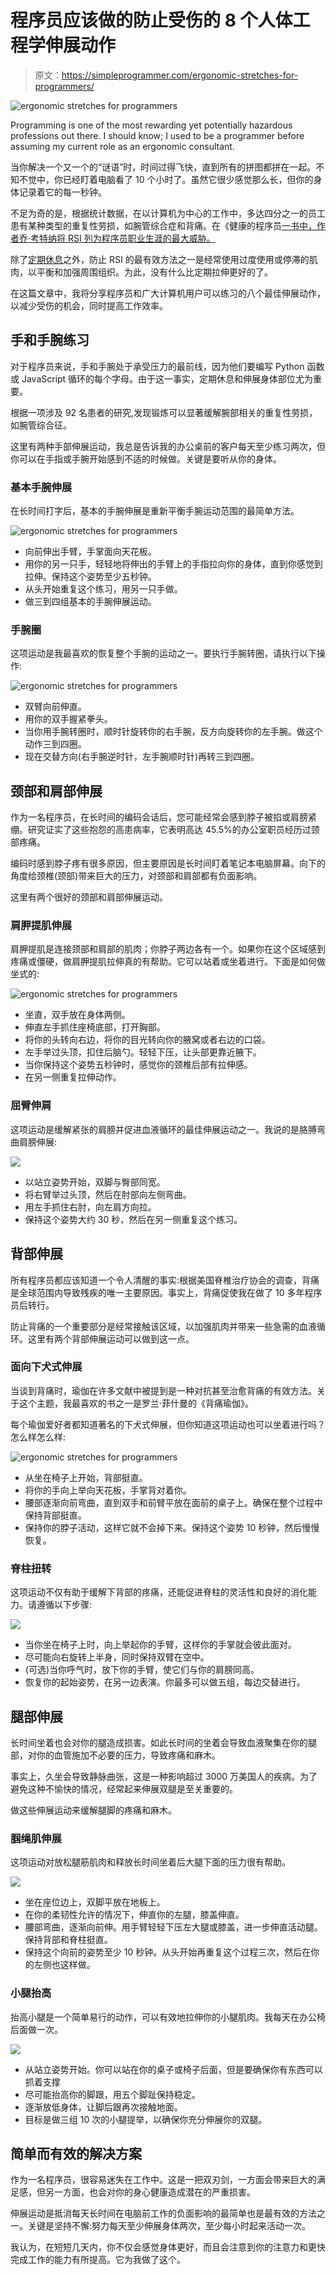 # 程序员应该做的防止受伤的 8 个人体工程学伸展动作

> 原文：<https://simpleprogrammer.com/ergonomic-stretches-for-programmers/>

![ergonomic stretches for programmers](img/9da128c2717b4268721726e2cf1b9d40.png)

Programming is one of the most rewarding yet potentially hazardous professions out there. I should know; I used to be a programmer before assuming my current role as an ergonomic consultant.

当你解决一个又一个的“谜语”时，时间过得飞快，直到所有的拼图都拼在一起。不知不觉中，你已经盯着电脑看了 10 个小时了。虽然它很少感觉那么长，但你的身体记录着它的每一秒钟。

不足为奇的是，根据统计数据，在以计算机为中心的工作中，多达四分之一的员工患有某种类型的重复性劳损，如腕管综合症和背痛。在《健康的程序员[一书中，作者乔·考特纳将 RSI 列为程序员职业生涯的最大威胁。](https://www.amazon.com/Healthy-Programmer-Better-Pragmatic-Programmers/dp/1937785319/r)

除了[定期休息](https://simpleprogrammer.com/healthy-software-programmer/)之外，防止 RSI 的最有效方法之一是经常使用过度使用或停滞的肌肉，以平衡和加强周围组织。为此，没有什么比定期拉伸更好的了。

在这篇文章中，我将分享程序员和广大计算机用户可以练习的八个最佳伸展动作，以减少受伤的机会，同时提高工作效率。

## 手和手腕练习

对于程序员来说，手和手腕处于承受压力的最前线，因为他们要编写 Python 函数或 JavaScript 循环的每个字母。由于这一事实，定期休息和伸展身体部位尤为重要。

根据一项涉及 92 名患者的研究,发现锻炼可以显著缓解腕部相关的重复性劳损，如腕管综合征。

这里有两种手部伸展运动，我总是告诉我的办公桌前的客户每天至少练习两次，但你可以在手指或手腕开始感到不适的时候做。关键是要听从你的身体。

### 基本手腕伸展

在长时间打字后，基本的手腕伸展是重新平衡手腕运动范围的最简单方法。

![ergonomic stretches for programmers](img/5603d85224174bd1dc53c48e78a4810c.png)

*   向前伸出手臂，手掌面向天花板。
*   用你的另一只手，轻轻地将伸出的手臂上的手指拉向你的身体，直到你感觉到拉伸。保持这个姿势至少五秒钟。
*   从头开始重复这个练习，用另一只手做。
*   做三到四组基本的手腕伸展运动。

### 手腕圈

这项运动是我最喜欢的恢复整个手腕的运动之一。要执行手腕转圈，请执行以下操作:

![ergonomic stretches for programmers](img/eae2f4e2fc6c665ba0c80d3d4bd13e49.png)

*   双臂向前伸直。
*   用你的双手握紧拳头。
*   当你用手腕转圈时，顺时针旋转你的右手腕，反方向旋转你的左手腕。做这个动作三到四圈。
*   现在交替方向(右手腕逆时针，左手腕顺时针)再转三到四圈。

## 颈部和肩部伸展

作为一名程序员，在长时间的编码会话后，您可能经常会感到脖子被掐或肩膀紧绷。研究证实了这些抱怨的高患病率，它表明高达 45.5%的办公室职员经历过颈部疼痛。

编码时感到脖子疼有很多原因，但主要原因是长时间盯着笔记本电脑屏幕。向下的角度给颈椎(颈部)带来巨大的压力，对颈部和肩部都有负面影响。

这里有两个很好的颈部和肩部伸展运动。

### 肩胛提肌伸展

肩胛提肌是连接颈部和肩部的肌肉；你脖子两边各有一个。如果你在这个区域感到疼痛或僵硬，做肩胛提肌拉伸真的有帮助。它可以站着或坐着进行。下面是如何做坐式的:

![ergonomic stretches for programmers](img/a83b911642ddb879a4c5edf5d3e59111.png)

*   坐直，双手放在身体两侧。
*   伸直左手抓住座椅底部，打开胸部。
*   将你的头转向右边，将你的目光转向你的腋窝或者右边的口袋。
*   左手举过头顶，扣住后脑勺。轻轻下压，让头部更靠近腋下。
*   当你保持这个姿势五秒钟时，感觉你的颈椎后部有拉伸感。
*   在另一侧重复拉伸动作。

### 屈臂伸肩

这项运动是缓解紧张的肩膀并促进血液循环的最佳伸展运动之一。我说的是胳膊弯曲肩膀伸展:

![](img/a160f1ec2bd7543e364eda7fdb81c74f.png)

*   以站立姿势开始，双脚与臀部同宽。
*   将右臂举过头顶，然后在肘部向左侧弯曲。
*   用左手抓住右肘，向左肩方向拉。
*   保持这个姿势大约 30 秒，然后在另一侧重复这个练习。

## 背部伸展

所有程序员都应该知道一个令人清醒的事实:根据美国脊椎治疗协会的调查，背痛是全球范围内导致残疾的唯一主要原因。事实上，背痛促使我在做了 10 多年程序员后转行。

防止背痛的一个重要部分是经常接触该区域，以加强肌肉并带来一些急需的血液循环。这里有两个背部伸展运动可以做到这一点。

### 面向下犬式伸展

当谈到背痛时，瑜伽在许多文献中被提到是一种对抗甚至治愈背痛的有效方法。关于这个主题，我最喜欢的书之一是罗兰·菲什曼的《背痛瑜伽》。

每个瑜伽爱好者都知道著名的下犬式伸展，但你知道这项运动也可以坐着进行吗？怎么样怎么样:

![ergonomic stretches for programmers](img/9ca4127ebd7819d212d823ce69be6f1d.png)

*   从坐在椅子上开始，背部挺直。
*   将你的手向上举向天花板，手掌背对着你。
*   腰部逐渐向前弯曲，直到双手和前臂平放在面前的桌子上。确保在整个过程中保持背部挺直。
*   保持你的脖子活动，这样它就不会掉下来。保持这个姿势 10 秒钟，然后慢慢恢复。

### 脊柱扭转

这项运动不仅有助于缓解下背部的疼痛，还能促进脊柱的灵活性和良好的消化能力。请遵循以下步骤:

![](img/97c519b110f0f799f9e5522edd0c101b.png)

*   当你坐在椅子上时，向上举起你的手臂，这样你的手掌就会彼此面对。
*   尽可能向右旋转上半身，同时保持双臂在空中。
*   (可选)当你呼气时，放下你的手臂，使它们与你的肩膀同高。
*   恢复你的起始姿势，在另一边表演。你最多可以做五组，每边交替进行。

## 腿部伸展

长时间坐着也会对你的腿造成损害。如此长时间的坐着会导致血液聚集在你的腿部，对你的血管施加不必要的压力，导致疼痛和麻木。

事实上，久坐会导致静脉曲张，这是一种影响超过 3000 万美国人的疾病。为了避免这种不愉快的情况，经常起来伸展双腿是至关重要的。

做这些伸展运动来缓解腿脚的疼痛和麻木。

### 腘绳肌伸展

这项运动对放松腿筋肌肉和释放长时间坐着后大腿下面的压力很有帮助。

![](img/8c2a3acd3aca12cab1cef27627a42fe3.png)

*   坐在座位边上，双脚平放在地板上。
*   在你的柔韧性允许的情况下，伸直你的左腿，膝盖伸直。
*   腰部弯曲，逐渐向前伸。用手臂轻轻下压左大腿或膝盖，进一步伸直活动腿。保持背部和脊柱挺直。
*   保持这个向前的姿势至少 10 秒钟。从头开始再重复这个过程三次，然后在你的左侧也这样做。

### 小腿抬高

抬高小腿是一个简单易行的动作，可以有效地拉伸你的小腿肌肉。我每天在办公椅后面做一次。

![](img/bd22d2f00a34761ac0de70b87db66e50.png)

*   从站立姿势开始。你可以站在你的桌子或椅子后面，但是要确保你有东西可以抓着支撑
*   尽可能抬高你的脚跟，用五个脚趾保持稳定。
*   逐渐放低身体，让脚后跟再次接触地面。
*   目标是做三组 10 次的小腿提举，以确保你充分伸展你的双腿。

## 简单而有效的解决方案

作为一名程序员，很容易迷失在工作中。这是一把双刃剑，一方面会带来巨大的满足感，但另一方面，也会对你的身心健康造成潜在的严重损害。

伸展运动是抵消每天长时间在电脑前工作的负面影响的最简单也是最有效的方法之一。关键是坚持不懈:努力每天至少伸展身体两次，至少每小时起来活动一次。

我认为，在短短几天内，你不仅会感觉身体更好，而且会注意到你的注意力和更快完成工作的能力有所提高。它为我做了这个。